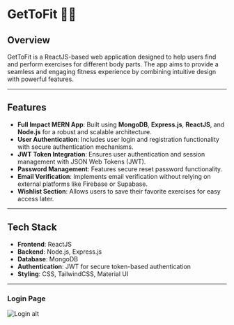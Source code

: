 # GetToFit 🏋️‍♀️

## Overview
GetToFit is a ReactJS-based web application designed to help users find and perform exercises for different body parts. The app aims to provide a seamless and engaging fitness experience by combining intuitive design with powerful features.

---

## Features

- **Full Impact MERN App**: Built using **MongoDB**, **Express.js**, **ReactJS**, and **Node.js** for a robust and scalable architecture.
- **User Authentication**: Includes user login and registration functionality with secure authentication mechanisms.
- **JWT Token Integration**: Ensures user authentication and session management with JSON Web Tokens (JWT).
- **Password Management**: Features secure reset password functionality.
- **Email Verification**: Implements email verification without relying on external platforms like Firebase or Supabase.
- **Wishlist Section**: Allows users to save their favorite exercises for easy access later.

---

## Tech Stack

- **Frontend**: ReactJS  
- **Backend**: Node.js, Express.js  
- **Database**: MongoDB  
- **Authentication**: JWT for secure token-based authentication  
- **Styling**: CSS, TailwindCSS, Material UI

---

### Login Page
![Login alt](https://github.com/Rohitkumar367/GetToFit/main/frontend/public/login.png)
